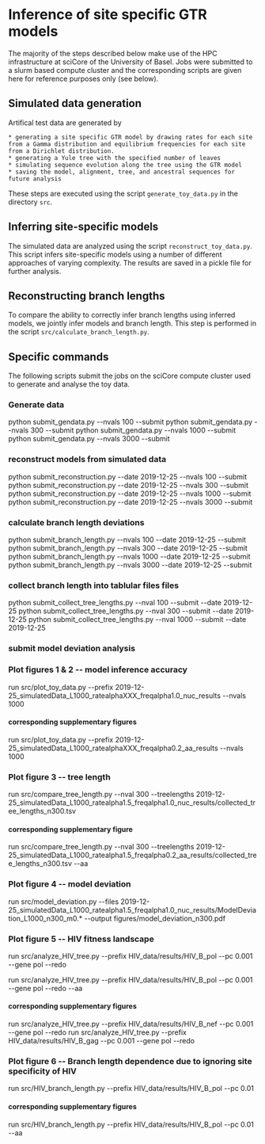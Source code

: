 # Inference of site specific GTR models

The majority of the steps described below make use of the HPC infrastructure at sciCore of the University of Basel.
Jobs were submitted to a slurm based compute cluster and the corresponding scripts are given here for reference purposes only (see below).

## Simulated data generation

Artifical test data are generated by

	* generating a site specific GTR model by drawing rates for each site from a Gamma distribution and equilibrium frequencies for each site from a Dirichlet distribution.
	* generating a Yule tree with the specified number of leaves
	* simulating sequence evolution along the tree using the GTR model
	* saving the model, alignment, tree, and ancestral sequences for future analysis

These steps are executed using the script `generate_toy_data.py` in the directory `src`.

## Inferring site-specific models
The simulated data are analyzed using the script `reconstruct_toy_data.py`.
This script infers site-specific models using a number of different approaches of varying complexity.
The results are saved in a pickle file for further analysis.

## Reconstructing branch lengths
To compare the ability to correctly infer branch lengths using inferred models, we jointly infer models and branch length.
This step is performed in the script `src/calculate_branch_length.py`.


## Specific commands

The following scripts submit the jobs on the sciCore compute cluster used to generate and analyse the toy data.

### Generate data

python submit_gendata.py --nvals 100 --submit
python submit_gendata.py --nvals 300 --submit
python submit_gendata.py --nvals 1000 --submit
python submit_gendata.py --nvals 3000 --submit

### reconstruct models from simulated data
python submit_reconstruction.py --date 2019-12-25 --nvals 100 --submit
python submit_reconstruction.py --date 2019-12-25 --nvals 300 --submit
python submit_reconstruction.py --date 2019-12-25 --nvals 1000 --submit
python submit_reconstruction.py --date 2019-12-25 --nvals 3000 --submit


### calculate branch length deviations
python submit_branch_length.py --nvals 100 --date 2019-12-25 --submit
python submit_branch_length.py --nvals 300 --date 2019-12-25 --submit
python submit_branch_length.py --nvals 1000 --date 2019-12-25 --submit
python submit_branch_length.py --nvals 3000 --date 2019-12-25 --submit

### collect branch length into tablular files files
python submit_collect_tree_lengths.py --nval 100 --submit --date 2019-12-25
python submit_collect_tree_lengths.py --nval 300 --submit --date 2019-12-25
python submit_collect_tree_lengths.py --nval 1000 --submit --date 2019-12-25

### submit model deviation analysis

### Plot figures 1 & 2 -- model inference accuracy
run src/plot_toy_data.py --prefix 2019-12-25_simulatedData_L1000_ratealphaXXX_freqalpha1.0_nuc_results  --nvals 1000

#### corresponding supplementary figures
run src/plot_toy_data.py --prefix 2019-12-25_simulatedData_L1000_ratealphaXXX_freqalpha0.2_aa_results  --nvals 1000

### Plot figure 3 -- tree length
run src/compare_tree_length.py --nval 300 --treelengths 2019-12-25_simulatedData_L1000_ratealpha1.5_freqalpha1.0_nuc_results/collected_tree_lengths_n300.tsv

#### corresponding supplementary figure
run src/compare_tree_length.py --nval 300 --treelengths 2019-12-25_simulatedData_L1000_ratealpha1.5_freqalpha0.2_aa_results/collected_tree_lengths_n300.tsv --aa

### Plot figure 4 -- model deviation

run src/model_deviation.py --files 2019-12-25_simulatedData_L1000_ratealpha1.5_freqalpha1.0_nuc_results/ModelDeviation_L1000_n300_m0.* --output figures/model_deviation_n300.pdf


### Plot figure 5 -- HIV fitness landscape

run src/analyze_HIV_tree.py --prefix HIV_data/results/HIV_B_pol --pc 0.001 --gene pol --redo

run src/analyze_HIV_tree.py --prefix HIV_data/results/HIV_B_pol --pc 0.001 --gene pol --redo --aa

#### corresponding supplementary figures
run src/analyze_HIV_tree.py --prefix HIV_data/results/HIV_B_nef --pc 0.001 --gene pol --redo
run src/analyze_HIV_tree.py --prefix HIV_data/results/HIV_B_gag --pc 0.001 --gene pol --redo

### Plot figure 6 -- Branch length dependence due to ignoring site specificity of HIV

run src/HIV_branch_length.py --prefix HIV_data/results/HIV_B_pol --pc 0.01
#### corresponding supplementary figures
run src/HIV_branch_length.py --prefix HIV_data/results/HIV_B_pol --pc 0.01 --aa

